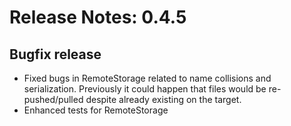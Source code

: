 # Release Notes: 0.4.5

## Bugfix release
- Fixed bugs in RemoteStorage related to name collisions and serialization.
Previously it could happen that files would be re-pushed/pulled despite
already existing on the target.
- Enhanced tests for RemoteStorage
